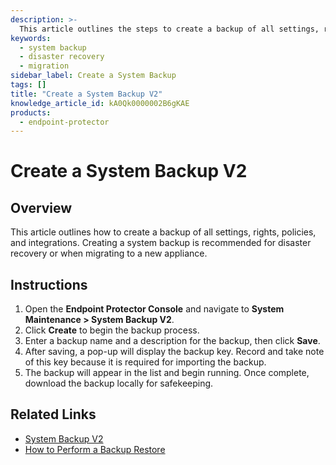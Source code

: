 ```yaml
---
description: >-
  This article outlines the steps to create a backup of all settings, rights, policies, and integrations for disaster recovery or migration purposes.
keywords:
  - system backup
  - disaster recovery
  - migration
sidebar_label: Create a System Backup
tags: []
title: "Create a System Backup V2"
knowledge_article_id: kA0Qk0000002B6gKAE
products:
  - endpoint-protector
---
```


# Create a System Backup V2

## Overview

This article outlines how to create a backup of all settings, rights, policies, and integrations. Creating a system backup is recommended for disaster recovery or when migrating to a new appliance.

## Instructions

1. Open the **Endpoint Protector Console** and navigate to **System Maintenance > System Backup V2**.
2. Click **Create** to begin the backup process.
3. Enter a backup name and a description for the backup, then click **Save**.
4. After saving, a pop-up will display the backup key. Record and take note of this key because it is required for importing the backup.
5. The backup will appear in the list and begin running. Once complete, download the backup locally for safekeeping.

## Related Links

- [System Backup V2](../endpointprotector/5.9.4.2/admin/systemmaintenance/backup)
- [How to Perform a Backup Restore](/docs/kb/endpointprotector/how_to_perform_a_backup_restore)